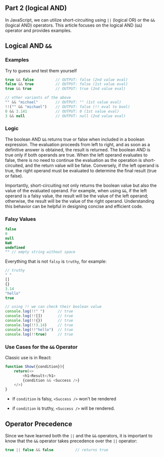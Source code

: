 
## Part 2 (logical AND)

In JavaScript, we can utilize short-circuiting using `||` (logical OR) or the `&&` (logical AND) operators. This article focuses on the logical AND (`&&`) operator and provides examples.

## Logical AND `&&`

### Examples

Try to guess and test them yourself

```javascript
true && false          // OUTPUT: false (2nd value eval)
false && true          // OUTPUT: false (1st value eval)
true && true           // OUTPUT: true (2nd value eval)

// other variants of the above
"" && "michael"        // OUTPUT: "" (1st value eval)
!!("" && "michael")    // OUTPUT: false (!! eval to bool)
0 && 3.141             // OUTPUT: 0 (1st value eval)
3 && null              // OUTPUT: null (2nd value eval)
```

### Logic

The boolean AND `&&` returns true or false when included in a boolean expression. The evaluation proceeds from left to right, and as soon as a definitive answer is obtained, the result is returned. The boolean AND is true only if both operands are true. When the left operand evaluates to false, there is no need to continue the evaluation as the operation is short-circuited, and the return value will be false. Conversely, if the left operand is true, the right operand must be evaluated to determine the final result (true or false).

Importantly, short-circuiting not only returns the boolean value but also the value of the evaluated operand. For example, when using `&&`, if the left operand is a falsy value, the result will be the value of the left operand; otherwise, the result will be the value of the right operand. Understanding this behavior can be helpful in designing concise and efficient code.

### Falsy Values

```javascript
false
0
null
NaN
undefined
"" // empty string without space
```

Everything that is not `falsy` is `truthy`, for example:

```javascript
// truthy 
" " 
[]
{}
3.14
"hello"
true

// using !! we can check their boolean value
console.log(!!" ")      // true
console.log(!![])       // true
console.log(!!{})       // true
console.log(!!3.14)     // true
console.log(!!"hello")  // true
console.log(!!true)     // true
```

### Use Cases for the `&&` Operator

Classic use is in React:

```javascript
function Show({condition}){
    return(<>
        <h1>Result</h1>
        {condition && <Success />}
    </>)
}
```

* If `condition` is falsy, `<Success />` won't be rendered
    
* if `condition` is truthy, `<Success />` will be rendered.
    

## Operator Precedence

Since we have learned both the `||` and the `&&` operators, it is important to know that the `&&` operator takes precedence over the `||` operator:

```javascript
true || false && false          // returns true
```
